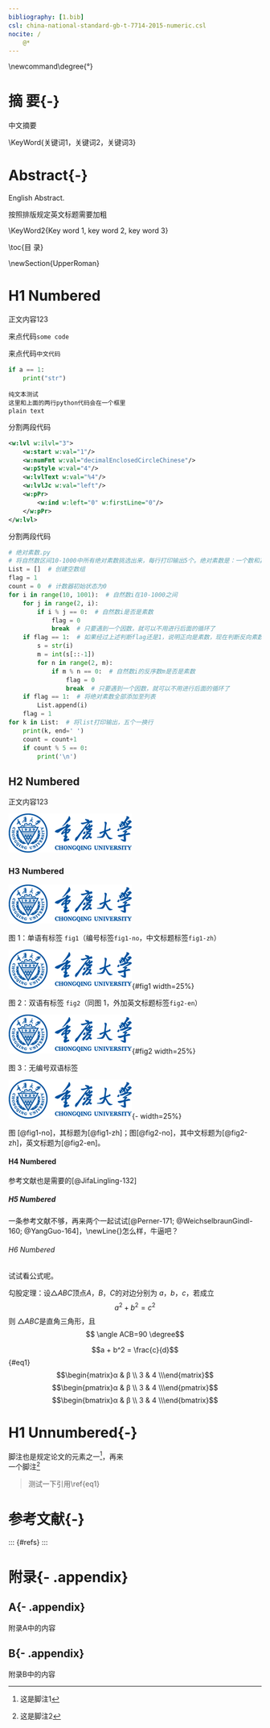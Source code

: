 ```yaml
---
bibliography: [1.bib]
csl: china-national-standard-gb-t-7714-2015-numeric.csl
nocite: /
    @*
---
```


\newcommand\degree{°}

# 摘    要{-}

中文摘要

\KeyWord{关键词1，关键词2，关键词3}

# **Abstract**{-}

English Abstract.

按照排版规定英文标题需要加粗

\KeyWord2{Key word 1, key word 2, key word 3}

\toc{目    录}

\newSection{UpperRoman}

# H1 Numbered

正文内容123

来点代码`some code`

来点代码`中文代码`

```python
if a == 1:
    print("str")
```

```text
纯文本测试
这里和上面的两行python代码会在一个框里
plain text
```

分割两段代码

```xml
<w:lvl w:ilvl="3">
    <w:start w:val="1"/>
    <w:numFmt w:val="decimalEnclosedCircleChinese"/>
    <w:pStyle w:val="4"/>
    <w:lvlText w:val="%4"/>
    <w:lvlJc w:val="left"/>
    <w:pPr>
        <w:ind w:left="0" w:firstLine="0"/>
    </w:pPr>
</w:lvl>
```

分割两段代码

```python
# 绝对素数.py
# 将自然数区间10-1000中所有绝对素数挑选出来，每行打印输出5个。绝对素数是：一个数和其反序数都是素数。
List = []  # 创建空数组
flag = 1
count = 0  # 计数器初始状态为0
for i in range(10, 1001):  # 自然数i在10-1000之间
    for j in range(2, i):
        if i % j == 0:  # 自然数i是否是素数
            flag = 0
            break  # 只要遇到一个因数，就可以不用进行后面的循环了
    if flag == 1:  # 如果经过上述判断flag还是1，说明正向是素数，现在判断反向素数
        s = str(i)
        m = int(s[::-1])
        for n in range(2, m):
            if m % n == 0:  # 自然数i的反序数m是否是素数
                flag = 0
                break  # 只要遇到一个因数，就可以不用进行后面的循环了
    if flag == 1:  # 将绝对素数全部添加至列表
        List.append(i)
    flag = 1
for k in List:  # 将list打印输出，五个一换行
    print(k, end=' ')
    count = count+1
    if count % 5 == 0:
        print('\n')

```

## H2 Numbered

正文内容123

![这里需要一个图片](cqu.png)

### H3 Numbered

![题注需要中英双题注 \Caption2{fig} Caption need both Chinese and English](cqu.png)

图 1：单语有标签 `fig1`（编号标签`fig1-no`，中文标题标签`fig1-zh`）

![单语](cqu.png){#fig1 width=25%}

图 2：双语有标签 `fig2`（同图 1，外加英文标题标签`fig2-en`）

![中文\Caption2{fig}English](cqu.png){#fig2 width=25%}

图 3：无编号双语标签

![中文\Caption2{fig}English](cqu.png){- width=25%}

图 [@fig1-no]，其标题为[@fig1-zh]；图[@fig2-no]，其中文标题为[@fig2-zh]，英文标题为[@fig2-en]。

#### H4 Numbered

参考文献也是需要的[@JifaLingling-132]

##### H5 Numbered

一条参考文献不够，再来两个一起试试[@Perner-171; @WeichselbraunGindl-160; @YangGuo-164]，\newLine{}怎么样，牛逼吧？

###### H6 Numbered

试试看公式呢。

勾股定理：设$\triangle ABC$顶点$A$，$B$，$C$的对边分别为 $a$，$b$，$c$，若成立 $$a^2+b^2=c^2$$ 则 $\triangle ABC$是直角三角形，且
$$ \angle ACB=90 \degree$$

$$a + b^2 = \frac{c}{d}$$ {#eq1}
$$\begin{matrix}α & β \\ 3 & 4 \\\end{matrix}$$
$$\begin{pmatrix}α & β \\ 3 & 4 \\\end{pmatrix}$$
$$\begin{bmatrix}α & β \\ 3 & 4 \\\end{bmatrix}$$

# H1 Unnumbered{-}

脚注也是规定论文的元素之一[^1]，再来   
一个脚注[^2]

> 测试一下引用\ref{eq1}

[^1]: 这是脚注1
[^2]: 这是脚注2

# 参考文献{-}

<!-- \Reference{} -->
::: {#refs}
:::

# 附录{- .appendix}

## A{- .appendix}

附录A中的内容

## B{- .appendix}

附录B中的内容
